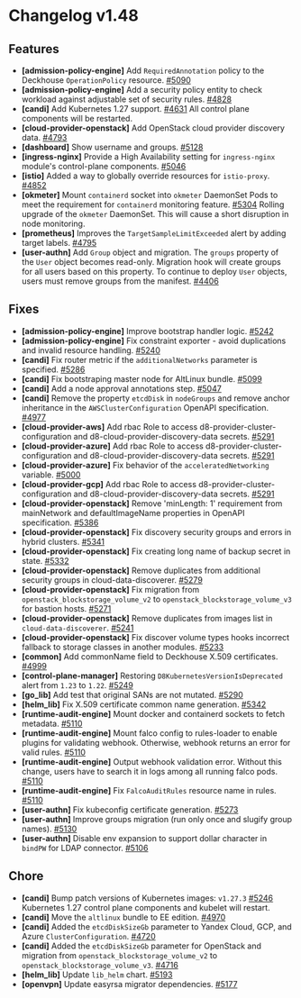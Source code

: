 # Changelog v1.48

## Features


 - **[admission-policy-engine]** Add `RequiredAnnotation` policy to the Deckhouse `OperationPolicy` resource. [#5090](https://github.com/deckhouse/deckhouse/pull/5090)
 - **[admission-policy-engine]** Add a security policy entity to check workload against adjustable set of security rules. [#4828](https://github.com/deckhouse/deckhouse/pull/4828)
 - **[candi]** Add Kubernetes 1.27 support. [#4631](https://github.com/deckhouse/deckhouse/pull/4631)
    All control plane components will be restarted.
 - **[cloud-provider-openstack]** Add OpenStack cloud provider discovery data. [#4793](https://github.com/deckhouse/deckhouse/pull/4793)
 - **[dashboard]** Show username and groups. [#5128](https://github.com/deckhouse/deckhouse/pull/5128)
 - **[ingress-nginx]** Provide a High Availability setting for `ingress-nginx` module's control-plane components. [#5046](https://github.com/deckhouse/deckhouse/pull/5046)
 - **[istio]** Added a way to globally override resources for `istio-proxy`. [#4852](https://github.com/deckhouse/deckhouse/pull/4852)
 - **[okmeter]** Mount `containerd` socket into `okmeter` DaemonSet Pods to meet the requirement for `containerd` monitoring feature. [#5304](https://github.com/deckhouse/deckhouse/pull/5304)
    Rolling upgrade of the `okmeter` DaemonSet. This will cause a short disruption in node monitoring.
 - **[prometheus]** Improves the `TargetSampleLimitExceeded` alert by adding target labels. [#4795](https://github.com/deckhouse/deckhouse/pull/4795)
 - **[user-authn]** Add `Group` object and migration. The `groups` property of the `User` object becomes read-only.  Migration hook will create groups for all users based on this property. To continue to deploy `User` objects, users must remove groups from the manifest. [#4406](https://github.com/deckhouse/deckhouse/pull/4406)

## Fixes


 - **[admission-policy-engine]** Improve bootstrap handler logic. [#5242](https://github.com/deckhouse/deckhouse/pull/5242)
 - **[admission-policy-engine]** Fix constraint exporter - avoid duplications and invalid resource handling. [#5240](https://github.com/deckhouse/deckhouse/pull/5240)
 - **[candi]** Fix router metric if the `additionalNetworks` parameter is specified. [#5286](https://github.com/deckhouse/deckhouse/pull/5286)
 - **[candi]** Fix bootstraping master node for AltLinux bundle. [#5099](https://github.com/deckhouse/deckhouse/pull/5099)
 - **[candi]** Add a node approval annotations step. [#5047](https://github.com/deckhouse/deckhouse/pull/5047)
 - **[candi]** Remove the property `etcdDisk` in `nodeGroups` and remove anchor inheritance in the `AWSClusterConfiguration` OpenAPI specification. [#4977](https://github.com/deckhouse/deckhouse/pull/4977)
 - **[cloud-provider-aws]** Add rbac Role to access d8-provider-cluster-configuration and d8-cloud-provider-discovery-data secrets. [#5291](https://github.com/deckhouse/deckhouse/pull/5291)
 - **[cloud-provider-azure]** Add rbac Role to access d8-provider-cluster-configuration and d8-cloud-provider-discovery-data secrets. [#5291](https://github.com/deckhouse/deckhouse/pull/5291)
 - **[cloud-provider-azure]** Fix behavior of the `acceleratedNetworking` variable. [#5000](https://github.com/deckhouse/deckhouse/pull/5000)
 - **[cloud-provider-gcp]** Add rbac Role to access d8-provider-cluster-configuration and d8-cloud-provider-discovery-data secrets. [#5291](https://github.com/deckhouse/deckhouse/pull/5291)
 - **[cloud-provider-openstack]** Remove 'minLength: 1' requirement from mainNetwork and defaultImageName properties in OpenAPI specification. [#5386](https://github.com/deckhouse/deckhouse/pull/5386)
 - **[cloud-provider-openstack]** Fix discovery security groups and errors in hybrid clusters. [#5341](https://github.com/deckhouse/deckhouse/pull/5341)
 - **[cloud-provider-openstack]** Fix creating long name of backup secret in state. [#5332](https://github.com/deckhouse/deckhouse/pull/5332)
 - **[cloud-provider-openstack]** Remove duplicates from additional security groups in cloud-data-discoverer. [#5279](https://github.com/deckhouse/deckhouse/pull/5279)
 - **[cloud-provider-openstack]** Fix migration from `openstack_blockstorage_volume_v2` to `openstack_blockstorage_volume_v3` for bastion hosts. [#5271](https://github.com/deckhouse/deckhouse/pull/5271)
 - **[cloud-provider-openstack]** Remove duplicates from images list in `cloud-data-discoverer`. [#5241](https://github.com/deckhouse/deckhouse/pull/5241)
 - **[cloud-provider-openstack]** Fix discover volume types hooks incorrect fallback to storage classes in another modules. [#5233](https://github.com/deckhouse/deckhouse/pull/5233)
 - **[common]** Add commonName field to Deckhouse X.509 certificates. [#4999](https://github.com/deckhouse/deckhouse/pull/4999)
 - **[control-plane-manager]** Restoring `D8KubernetesVersionIsDeprecated` alert from `1.23` to `1.22`. [#5249](https://github.com/deckhouse/deckhouse/pull/5249)
 - **[go_lib]** Add test that original SANs are not mutated. [#5290](https://github.com/deckhouse/deckhouse/pull/5290)
 - **[helm_lib]** Fix X.509 certificate common name generation. [#5342](https://github.com/deckhouse/deckhouse/pull/5342)
 - **[runtime-audit-engine]** Mount docker and containerd sockets to fetch metadata. [#5110](https://github.com/deckhouse/deckhouse/pull/5110)
 - **[runtime-audit-engine]** Mount falco config to rules-loader to enable plugins for validating webhook. Otherwise, webhook returns an error for valid rules. [#5110](https://github.com/deckhouse/deckhouse/pull/5110)
 - **[runtime-audit-engine]** Output webhook validation error. Without this change, users have to search it in logs among all running falco pods. [#5110](https://github.com/deckhouse/deckhouse/pull/5110)
 - **[runtime-audit-engine]** Fix `FalcoAuditRules` resource name in rules. [#5110](https://github.com/deckhouse/deckhouse/pull/5110)
 - **[user-authn]** Fix kubeconfig certificate generation. [#5273](https://github.com/deckhouse/deckhouse/pull/5273)
 - **[user-authn]** Improve groups migration (run only once and slugify group names). [#5130](https://github.com/deckhouse/deckhouse/pull/5130)
 - **[user-authn]** Disable env expansion to support dollar character in `bindPW` for LDAP connector. [#5106](https://github.com/deckhouse/deckhouse/pull/5106)

## Chore


 - **[candi]** Bump patch versions of Kubernetes images: `v1.27.3` [#5246](https://github.com/deckhouse/deckhouse/pull/5246)
    Kubernetes 1.27 control plane components and kubelet will restart.
 - **[candi]** Move the `altlinux` bundle to EE edition. [#4970](https://github.com/deckhouse/deckhouse/pull/4970)
 - **[candi]** Added the `etcdDiskSizeGb` parameter to Yandex Cloud, GCP, and Azure `ClusterConfiguration`. [#4720](https://github.com/deckhouse/deckhouse/pull/4720)
 - **[candi]** Added the `etcdDiskSizeGb` parameter for OpenStack and migration from `openstack_blockstorage_volume_v2` to `openstack_blockstorage_volume_v3`. [#4716](https://github.com/deckhouse/deckhouse/pull/4716)
 - **[helm_lib]** Update `lib_helm` chart. [#5193](https://github.com/deckhouse/deckhouse/pull/5193)
 - **[openvpn]** Update easyrsa migrator dependencies. [#5177](https://github.com/deckhouse/deckhouse/pull/5177)

